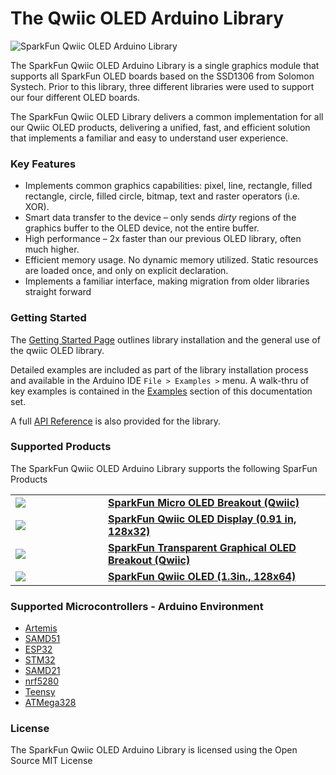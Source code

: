 # The Qwiic OLED Arduino Library

![SparkFun Qwiic OLED Arduino Library](img/OLEDLibBanner.png "SparkFun Qwiic OLED Arduino Library")

The SparkFun Qwiic OLED Arduino Library is a single graphics module that supports all SparkFun OLED boards based on the SSD1306 from Solomon Systech. Prior to this library, three different libraries were used to support our four different OLED boards. 

The SparkFun Qwiic OLED Library delivers a common implementation for all our Qwiic OLED products, delivering a unified, fast, and efficient solution that implements a familiar and easy to understand user experience.

### Key Features
*   Implements common graphics capabilities: pixel, line, rectangle, filled rectangle, circle, filled circle, bitmap, text and raster operators (i.e. XOR).
* Smart data transfer to the device – only sends _dirty_ regions of the graphics buffer to the OLED device, not the entire buffer. 
* High performance – 2x faster than our previous OLED library, often much higher. 
* Efficient memory usage. No dynamic memory utilized. Static resources are loaded once, and only on explicit declaration. 
* Implements a familiar interface, making migration from older libraries straight forward

### Getting Started

The [Getting Started Page](software.md) outlines library installation and the general use of the qwiic OLED library. 

Detailed examples are included as part of the library installation process and available in the Arduino IDE `File > Examples >` menu. A walk-thru of key examples is contained in the [Examples](sparkfun-qwiic-oled-arduino-library-examples/ex_01_hello/) section of this documentation set. 


A full [API Reference](api_device.md) is also provided for the library.

### Supported Products

The SparkFun Qwiic OLED Arduino Library supports the following SparFun Products

<table class="table table-hover table-striped table-bordered">
    <tr>
        <td width="120" pad=10 style="vertical-align: middle;">
            <a href="https://www.sparkfun.com/products/14532"><img src="https://cdn.sparkfun.com//assets/parts/1/2/6/2/1/14532-SparkFun_Micro_OLED_Breakout__Qwiic_-01.jpg"></a></td>
         <td style="text-align:left; vertical-align: middle; padding-left: 20px;font-weight: bold;">
            <a href="https://www.sparkfun.com/products/14532">SparkFun Micro OLED Breakout (Qwiic)</a>
        </td>
    </tr>
    <tr>
        <td width="120" pad=10 style="vertical-align: middle;">
            <a href="https://www.sparkfun.com/products/17153"><img src="https://cdn.sparkfun.com//assets/parts/1/6/1/3/5/17153-SparkFun_Qwiic_OLED_Display__0.91_in__128x32_-05.jpg"></a></td>
         <td style="text-align:left; vertical-align: middle; padding-left: 20px;font-weight: bold;">
           <a href="https://www.sparkfun.com/products/17153">SparkFun Qwiic OLED Display (0.91 in, 128x32)</a>
        </td>
    </tr>
    <tr>
        <td width="120" pad=10 style="vertical-align: middle;">
            <a href="https://www.sparkfun.com/products/15173"><img src="https://cdn.sparkfun.com//assets/parts/1/3/5/8/8/15173-SparkFun_Transparent_Graphical_OLED_Breakout__Qwiic_-01a.jpg"></a></td>
         <td style="text-align:left; vertical-align: middle; padding-left: 20px;font-weight: bold;">
           <a href="https://www.sparkfun.com/products/15173">SparkFun Transparent Graphical OLED Breakout (Qwiic)</a>
        </td>
    </tr>
    <tr>
        <td width="120" pad=10 style="vertical-align: middle;">
            <a href="https://www.sparkfun.com/products/23453"><img src="https://cdn.sparkfun.com//assets/parts/2/3/7/6/0/23453-Qwiic-OLED-Feature-WithDisplay.jpg"></a></td>
         <td style="text-align:left; vertical-align: middle; padding-left: 20px;font-weight: bold;">
           <a href="https://www.sparkfun.com/products/23453">SparkFun Qwiic OLED (1.3in., 128x64)</a>
        </td>
    </tr>
</table>



### Supported Microcontrollers - Arduino Environment

* [Artemis](https://www.sparkfun.com/products/15574)
* [SAMD51](https://www.sparkfun.com/products/14713)
* [ESP32](https://www.sparkfun.com/products/15663)
* [STM32](https://www.sparkfun.com/products/17712)
* [SAMD21](https://www.sparkfun.com/products/14812)
* [nrf5280](https://www.sparkfun.com/products/15025)
* [Teensy](https://www.sparkfun.com/products/16402)
* [ATMega328](https://www.sparkfun.com/products/18158)

### License
The SparkFun Qwiic OLED Arduino Library is licensed using the Open Source MIT License